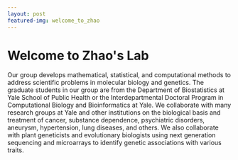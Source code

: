 ```yaml
---
layout: post
featured-img: welcome_to_zhao
---
```

# Welcome to Zhao's Lab

Our group develops mathematical, statistical, and computational methods to address scientific problems in molecular biology and genetics. The graduate students in our group are from the Department of Biostatistics at Yale School of Public Health or the Interdepartmental Doctoral Program in Computational Biology and Bioinformatics at Yale. We collaborate with many research groups at Yale and other institutions on the biological basis and treatment of cancer, substance dependence, psychiatric disorders, aneurysm, hypertension, lung diseases, and others. We also collaborate with plant geneticists and evolutionary biologists using next generation sequencing and microarrays to identify genetic associations with various traits.

